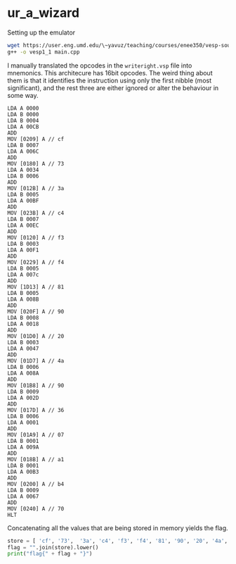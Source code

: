 # ur_a_wizard

Setting up the emulator
```bash
wget https://user.eng.umd.edu/\~yavuz/teaching/courses/enee350/vesp-source-code/vesp1.1X/main.cpp
g++ -o vesp1_1 main.cpp
```

I manually translated the opcodes in the `writeright.vsp` file into mnemonics. 
This architecure has 16bit opcodes. The weird thing about them is that it identifies the instruction using only the first nibble (most significant), and the rest three are either ignored or alter the behaviour in some way.
```
LDA A 0000
LDA B 0000
LDA B 0004
LDA A 00CB
ADD
MOV [0209] A // cf
LDA B 0007
LDA A 006C
ADD
MOV [0180] A // 73
LDA A 0034
LDA B 0006
ADD
MOV [012B] A // 3a
LDA B 0005
LDA A 00BF
ADD
MOV [023B] A // c4
LDA B 0007
LDA A 00EC
ADD
MOV [0120] A // f3
LDA B 0003
LDA A 00F1
ADD
MOV [0229] A // f4
LDA B 0005
LDA A 007c
ADD
MOV [1D13] A // 81
LDA B 0005
LDA A 008B
ADD
MOV [020F] A // 90
LDA B 0008
LDA A 0018
ADD
MOV [01D0] A // 20
LDA B 0003
LDA A 0047
ADD
MOV [01D7] A // 4a
LDA B 0006
LDA A 008A
ADD
MOV [01B8] A // 90
LDA B 0009
LDA A 002D
ADD
MOV [017D] A // 36
LDA B 0006
LDA A 0001
ADD
MOV [01A9] A // 07
LDA B 0001
LDA A 009A
ADD
MOV [018B] A // a1
LDA B 0001
LDA A 00B3
ADD
MOV [0200] A // b4
LDA B 0009
LDA A 0067
ADD
MOV [0240] A // 70
HLT
```

Concatenating all the values that are being stored in memory yields the flag.
```python
store = [ 'cf', '73',  '3a', 'c4', 'f3', 'f4', '81', '90', '20', '4a', '90', '36', '07', 'a1', 'b4', '70' ]
flag = "".join(store).lower()
print("flag{" + flag + "}")
```
